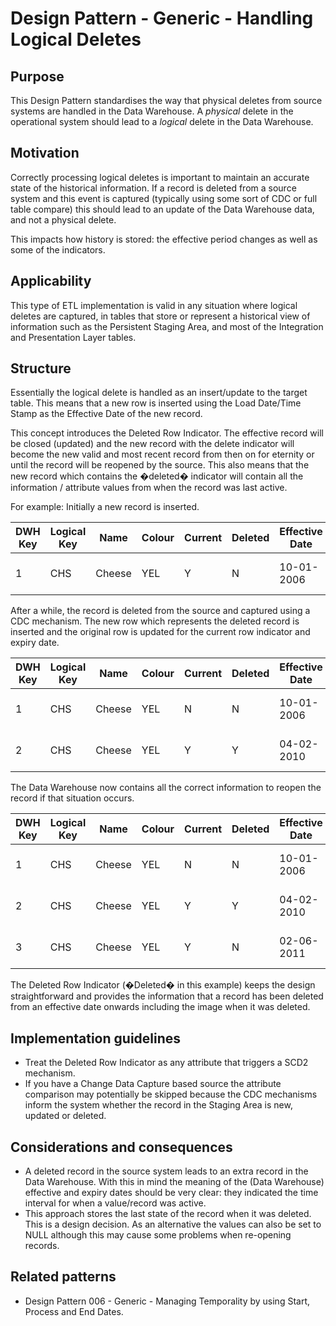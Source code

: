 # Design Pattern - Generic - Handling Logical Deletes

## Purpose
This Design Pattern standardises the way that physical deletes from source systems are handled in the Data Warehouse. A *physical* delete in the operational system should lead to a *logical* delete in the Data Warehouse.

## Motivation
Correctly processing logical deletes is important to maintain an accurate state of the historical information. If a record is deleted from a source system and this event is captured (typically using some sort of CDC or full table compare) this should lead to an update of the Data Warehouse data, and not a physical delete. 

This impacts how history is stored: the effective period changes as well as some of the indicators. 


## Applicability
This type of ETL implementation is valid in any situation where logical deletes are captured, in tables that store or represent a historical view of information such as the Persistent Staging Area, and most of the Integration and Presentation Layer tables.

## Structure
Essentially the logical delete is handled as an insert/update to the target table. This means that a new row is inserted using the Load Date/Time Stamp as the Effective Date of the new record.

This concept introduces the Deleted Row Indicator. The effective record will be closed (updated) and the new record with the delete indicator will become the new valid and most recent record from then on for eternity or until the record will be reopened by the source.
This also means that the new record which contains the �deleted� indicator will contain all the information / attribute values from when the record was last active.

For example:
Initially a new record is inserted.

DWH Key | Logical Key | Name | Colour| Current |Deleted | Effective Date | Expiry Date
---|---|---|---|---|---|---|---
1 | CHS | Cheese | YEL | Y| N | 10-01-2006| 31-12-9999

After a while, the record is deleted from the source and captured using a CDC mechanism. The new row which represents the deleted record is inserted and the original row is updated for the current row indicator and expiry date.

DWH Key | Logical Key | Name | Colour| Current |Deleted | Effective Date | Expiry Date
---|---|---|---|---|---|---|---
1 | CHS | Cheese | YEL | N | N | 10-01-2006 | 04-02-2010
2 | CHS | Cheese | YEL | Y | Y	| 04-02-2010 | 31-12-9999

The Data Warehouse now contains all the correct information to reopen the record if that situation occurs.

DWH Key | Logical Key | Name | Colour| Current |Deleted | Effective Date | Expiry Date
---|---|---|---|---|---|---|---
1 | CHS | Cheese | YEL | N | N | 10-01-2006 | 04-02-2010
2 | CHS | Cheese | YEL | Y | Y | 04-02-2010 | 02-06-2011
3 | CHS | Cheese | YEL | Y | N | 02-06-2011 | 31-12-9999

The Deleted Row Indicator (�Deleted� in this example) keeps the design straightforward and provides the information that a record has been deleted from an effective date onwards including the image when it was deleted.

## Implementation guidelines
* Treat the Deleted Row Indicator as any attribute that triggers a SCD2 mechanism.
* If you have a Change Data Capture based source the attribute comparison may potentially be skipped because the CDC mechanisms inform the system whether the record in the Staging Area is new, updated or deleted.

## Considerations and consequences
* A deleted record in the source system leads to an extra record in the Data Warehouse. With this in mind the meaning of the (Data Warehouse) effective and expiry dates should be very clear: they indicated the time interval for when a value/record was active.
* This approach stores the last state of the record when it was deleted. This is a design decision. As an alternative the values can also be set to NULL although this may cause some problems when re-opening records. 

## Related patterns
* Design Pattern 006 - Generic - Managing Temporality by using Start, Process and End Dates.
